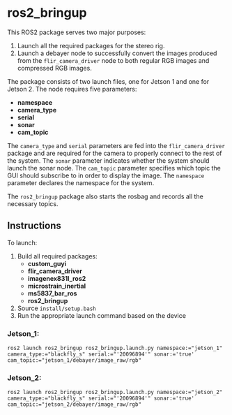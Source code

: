 # ros2_bringup

This ROS2 package serves two major purposes: 
1. Launch all the required packages for the stereo rig.
2. Launch a debayer node to successfully convert the images produced from the `flir_camera_driver` node to both regular RGB images and compressed RGB images.

The package consists of two launch files, one for Jetson 1 and one for Jetson 2. The node requires five parameters:
- **namespace**
- **camera_type**
- **serial**
- **sonar**
- **cam_topic**

The `camera_type` and `serial` parameters are fed into the `flir_camera_driver` package and are required for the camera to properly connect to the rest of the system. The `sonar` parameter indicates whether the system should launch the sonar node. The `cam_topic` parameter specifies which topic the GUI should subscribe to in order to display the image. The `namespace` parameter declares the namespace for the system.

The `ros2_bringup` package also starts the rosbag and records all the necessary topics.

## Instructions
To launch:
1. Build all required packages:
   - **custom_guyi**
   - **flir_camera_driver**
   - **imagenex831l_ros2**
   - **microstrain_inertial**
   - **ms5837_bar_ros**
   - **ros2_bringup**
2. Source `install/setup.bash`
3. Run the appropriate launch command based on the device

### Jetson_1:

``ros2 launch ros2_bringup ros2_bringup.launch.py namespace:="jetson_1" camera_type:="blackfly_s" serial:="'20096894'" sonar:='true' cam_topic:="jetson_1/debayer/image_raw/rgb"``

### Jetson_2:

``ros2 launch ros2_bringup ros2_bringup.launch.py namespace:="jetson_2" camera_type:="blackfly_s" serial:="'20096894'" sonar:='true' cam_topic:="jetson_2/debayer/image_raw/rgb"``